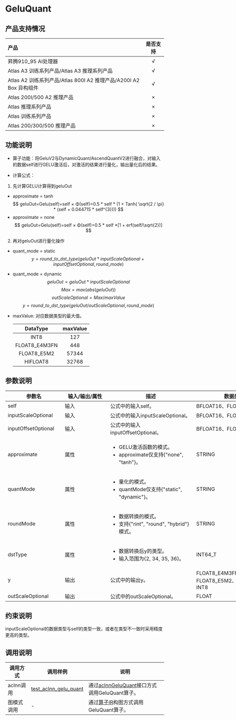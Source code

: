 # GeluQuant

## 产品支持情况

|产品             |  是否支持  |
|:-------------------------|:----------:|
|  <term>昇腾910_95 AI处理器</term>   |     √    |
|  <term>Atlas A3 训练系列产品/Atlas A3 推理系列产品</term>   |     √    |
|  <term>Atlas A2 训练系列产品/Atlas 800I A2 推理产品/A200I A2 Box 异构组件</term>     |     √    |
|  <term>Atlas 200I/500 A2 推理产品</term>    |     ×    |
|  <term>Atlas 推理系列产品 </term>    |     ×    |
|  <term>Atlas 训练系列产品</term>    |     ×    |
|  <term>Atlas 200/300/500 推理产品</term>       |     ×    |



## 功能说明

- 算子功能：将GeluV2与DynamicQuant/AscendQuantV2进行融合，对输入的数据self进行GELU激活后，对激活的结果进行量化，输出量化后的结果。

- 计算公式：
1. 先计算GELU计算得到geluOut
  - approximate = tanh
  $$
  geluOut=Gelu(self)=self × Φ(self)=0.5 * self * (1 + Tanh( \sqrt{2 / \pi} * (self + 0.044715 * self^{3})))
  $$
  - approximate = none
  $$
   geluOut=Gelu(self)=self × Φ(self)=0.5 * self *[1 + erf(self/\sqrt{2})]
  $$
2. 再对geluOut进行量化操作
  - quant_mode = static
  $$
  y = round\_to\_dst\_type(geluOut * inputScaleOptional + inputOffsetOptional, round\_mode)
  $$
  - quant_mode = dynamic
    $$
    geluOut = geluOut * inputScaleOptional
    $$
    $$
    Max = max(abs(geluOut))
    $$
    $$
    outScaleOptional = Max/maxValue
    $$
    $$
    y = round\_to\_dst\_type(geluOut / outScaleOptional, round\_mode)
    $$

  - maxValue: 对应数据类型的最大值。

    |   DataType    | maxValue |
    | :-----------: | :------: |
    |     INT8      |  127    |
    | FLOAT8_E4M3FN |  448   |
    |  FLOAT8_E5M2  |  57344  |
    |   HIFLOAT8    |  32768   |

## 参数说明

<table style="undefined;table-layout: fixed; width: 970px"><colgroup>
  <col style="width: 181px">
  <col style="width: 144px">
  <col style="width: 273px">
  <col style="width: 256px">
  <col style="width: 116px">
  </colgroup>
  <thead>
    <tr>
      <th>参数名</th>
      <th>输入/输出/属性</th>
      <th>描述</th>
      <th>数据类型</th>
      <th>数据格式</th>
    </tr></thead>
  <tbody>
    <tr>
      <td>self</td>
      <td>输入</td>
      <td>公式中的输入self。</td>
      <td>BFLOAT16、FLOAT16、FLOAT</td>
      <td>ND</td>
    </tr>
    <tr>
      <td>inputScaleOptional</td>
      <td>输入</td>
      <td>公式中的输入inputScaleOptional。</td>
      <td>BFLOAT16、FLOAT16、FLOAT</td>
      <td>ND</td>
    </tr>
    <tr>
      <td>inputOffsetOptional</td>
      <td>输入</td>
      <td>公式中的输入inputOffsetOptional。</td>
      <td>BFLOAT16、FLOAT16、FLOAT</td>
      <td>ND</td>
    </tr>
    <tr>
      <td>approximate</td>
      <td>属性</td>
      <td><ul><li>GELU激活函数的模式。</li><li>approximate仅支持{"none", "tanh"}。</li></ul></td>
      <td>STRING</td>
      <td>-</td>
    </tr>
      <td>quantMode</td>
      <td>属性</td>
      <td><ul><li>量化的模式。</li><li>quantMode仅支持{"static", "dynamic"}。</li></ul></td>
      <td>STRING</td>
      <td>-</td>
    </tr>
      <td>roundMode</td>
      <td>属性</td>
      <td><ul><li>数据转换的模式。</li><li>支持{"rint", "round", "hybrid"}模式。</li></ul></td>
      <td>STRING</td>
      <td>-</td>
    </tr>
      <td>dstType</td>
      <td>属性</td>
      <td><ul><li>数据转换后y的类型。</li><li>输入范围为{2, 34, 35, 36}。</li></ul></td>
      <td>INT64_T</td>
      <td>-</td>
    </tr>
    <tr>
      <td>y</td>
      <td>输出</td>
      <td>公式中的输出y。</td>
      <td>FLOAT8_E4M3FN、FLOAT8_E5M2、HiFLOAT8、INT8</td>
      <td>ND</td>
    </tr>
    <tr>
      <td>outScaleOptional</td>
      <td>输出</td>
      <td>公式中的outScaleOptional。</td>
      <td>FLOAT</td>
      <td>ND</td>
    </tr>
  </tbody></table>

## 约束说明

inputScaleOptional的数据类型与self的类型一致，或者在类型不一致时采用精度更高的类型。

## 调用说明

| 调用方式 | 调用样例                                                                   | 说明                                                             |
|--------------|------------------------------------------------------------------------|----------------------------------------------------------------|
| aclnn调用 | [test_aclnn_gelu_quant](./examples/test_aclnn_gelu_quant.cpp) | 通过[aclnnGeluQuant](./docs/aclnnGeluQuant.md)接口方式调用GeluQuant算子。    |
| 图模式调用 | -   | 通过[算子IR](./op_graph/gelu_quant_proto.h)构图方式调用GeluQuant算子。 |

